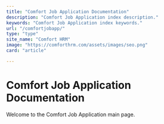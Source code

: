 ```yaml
---
title: "Comfort Job Application Documentation"
description: "Comfort Job Application index description."
keywords: "Comfort Job Application index keywords."
url: "/comfortjobapp/"
type: "type"
site_name: "Comfort HRM"
image: "https://comforthrm.com/assets/images/seo.png"
card: "article"

---
```

# Comfort Job Application Documentation

Welcome to the Comfort Job Application main page.


